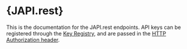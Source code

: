 # {JAPI.rest}

This is the documentation for the JAPI.rest endpoints. API keys can be registered through the [Key Registry][keys], and are passed in the [HTTP Authorization header][auth-header].

[keys]: https://keys.japi.rest/
[auth-header]: https://datatracker.ietf.org/doc/html/rfc7235#section-4.2
